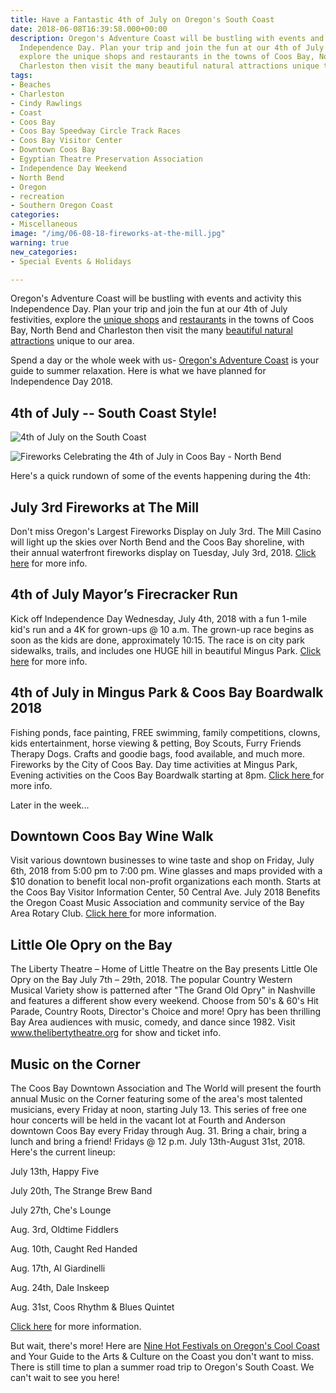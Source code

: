 ```yaml
---
title: Have a Fantastic 4th of July on Oregon's South Coast
date: 2018-06-08T16:39:58.000+00:00
description: Oregon's Adventure Coast will be bustling with events and activity this
  Independence Day. Plan your trip and join the fun at our 4th of July festivities,
  explore the unique shops and restaurants in the towns of Coos Bay, North Bend and
  Charleston then visit the many beautiful natural attractions unique to our area.
tags:
- Beaches
- Charleston
- Cindy Rawlings
- Coast
- Coos Bay
- Coos Bay Speedway Circle Track Races
- Coos Bay Visitor Center
- Downtown Coos Bay
- Egyptian Theatre Preservation Association
- Independence Day Weekend
- North Bend
- Oregon
- recreation
- Southern Oregon Coast
categories:
- Miscellaneous
image: "/img/06-08-18-fireworks-at-the-mill.jpg"
warning: true
new_categories:
- Special Events & Holidays

---
```

Oregon's Adventure Coast will be bustling with events and activity this Independence Day. Plan your trip and join the fun at our 4th of July festivities, explore the <a href="/shopping/">unique shops</a> and <a href="/dining/">restaurants</a> in the towns of Coos Bay, North Bend and Charleston then visit the many <a href="/adventures/">beautiful natural attractions</a> unique to our area.

Spend a day or the whole week with us- <a href="/" target="_blank" rel="noopener noreferrer">Oregon's Adventure Coast</a> is your guide to summer relaxation. Here is what we have planned for Independence Day 2018.

<h2>4th of July -- South Coast Style!</h2>

![4th of July on the South Coast](/img/1044602_10151701236136692_230114829_n.jpg)

![Fireworks Celebrating the 4th of July in Coos Bay - North Bend](/img/4th-of-july-fireworks-coos-bay-674x447.jpg)

Here's a quick rundown of some of the events happening during the 4th:

<h2>July 3rd Fireworks at The Mill</h2>

Don't miss Oregon's Largest Fireworks Display on July 3rd. The Mill Casino will light up the skies over North Bend and the Coos Bay shoreline, with their annual waterfront fireworks display on Tuesday, July 3rd, 2018. <a href="/calendar/" target="_blank" rel="noopener noreferrer">Click here</a> for more info.

<h2>4th of July Mayor’s Firecracker Run</h2>

Kick off Independence Day Wednesday, July 4th, 2018 with a fun 1-mile kid's run and a 4K for grown-ups @ 10 a.m. The grown-up race begins as soon as the kids are done, approximately 10:15. The race is on city park sidewalks, trails, and includes one HUGE hill in beautiful Mingus Park. <a href="https://www.facebook.com/events/106079593347649/" target="_blank" rel="noopener noreferrer">Click here</a> for more info.

<h2>4th of July in Mingus Park &amp; Coos Bay Boardwalk 2018</h2>

Fishing ponds, face painting, FREE swimming, family competitions, clowns, kids entertainment, horse viewing &amp; petting, Boy Scouts, Furry Friends Therapy Dogs. Crafts and goodie bags, food available, and much more. Fireworks by the City of Coos Bay. Day time activities at Mingus Park, Evening activities on the Coos Bay Boardwalk starting at 8pm. <a href="https://www.facebook.com/events/1697770890526920/" target="_blank" rel="noopener noreferrer">Click here </a>for more info.

Later in the week...

<h2>Downtown Coos Bay Wine Walk</h2>

Visit various downtown businesses to wine taste and shop on Friday, July 6th, 2018 from 5:00 pm to 7:00 pm. Wine glasses and maps provided with a $10 donation to benefit local non-profit organizations each month. Starts at the Coos Bay Visitor Information Center, 50 Central Ave. July 2018 Benefits the Oregon Coast Music Association and community service of the Bay Area Rotary Club. <a href="/calendar/" target="_blank" rel="noopener noreferrer">Click here </a>for more information.

<h2>Little Ole Opry on the Bay</h2>

The Liberty Theatre – Home of Little Theatre on the Bay presents Little Ole Opry on the Bay July 7th – 29th, 2018. The popular Country Western Musical Variety show is patterned after "The Grand Old Opry" in Nashville and features a different show every weekend. Choose from 50's &amp; 60's Hit Parade, Country Roots, Director's Choice and more! Opry has been thrilling Bay Area audiences with music, comedy, and dance since 1982. Visit <a href="http://www.thelibertytheatre.org/" target="_blank" rel="noopener noreferrer">www.thelibertytheatre.org</a> for show and ticket info.

<h2>Music on the Corner</h2>

The Coos Bay Downtown Association and The World will present the fourth annual Music on the Corner featuring some of the area's most talented musicians, every Friday at noon, starting July 13. This series of free one hour concerts will be held in the vacant lot at Fourth and Anderson downtown Coos Bay every Friday through Aug. 31. Bring a chair, bring a lunch and bring a friend! Fridays @ 12 p.m. July 13th-August 31st, 2018. Here's the current lineup: 

July 13th, Happy Five

July 20th, The Strange Brew Band

July 27th, Che's Lounge

Aug. 3rd, Oldtime Fiddlers

Aug. 10th, Caught Red Handed

Aug. 17th, Al Giardinelli

Aug. 24th, Dale Inskeep

Aug. 31st, Coos Rhythm & Blues Quintet 

<a href="https://theworldlink.com/lifestyles/go/music-on-the-corner-returns-to-coos-bay-on-july/article_b722c2b8-b1fd-5203-9c72-03a98f77b9a3.html" target="_blank" rel="noopener noreferrer">Click here</a> for more information. 

But wait, there's more! Here are <a href="/blog/2018-05-22-nine-hot-festivals-on-oregons-cool-coast-plan-your-trip-now/" target="_blank" rel="noopener noreferrer">Nine Hot Festivals on Oregon's Cool Coast</a> and Your Guide to the Arts &amp; Culture on the Coast you don't want to miss. There is still time to plan a summer road trip to Oregon's South Coast. We can't wait to see you here!